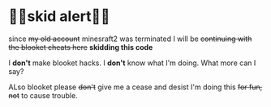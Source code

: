 # 🚨🚨skid alert🚨🚨
since ~~my old account~~ minesraft2 was terminated I will be ~~continuing with the blooket cheats here~~ **skidding this code**

I **don't** make blooket hacks. I **don't** know what I'm doing. What more can I say?

ALso blooket please ~~don't~~ give me a cease and desist I'm doing this ~~for fun, not~~ to cause trouble.
